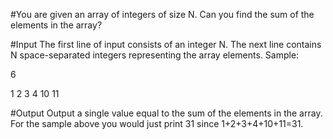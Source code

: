 #You are given an array of integers of size N. Can you find the sum of the elements in the array?

#Input
The first line of input consists of an integer N. The next line contains N space-separated integers representing the array elements.
Sample:

6

1 2 3 4 10 11

#Output
Output a single value equal to the sum of the elements in the array.
For the sample above you would just print 31 since 1+2+3+4+10+11=31.
